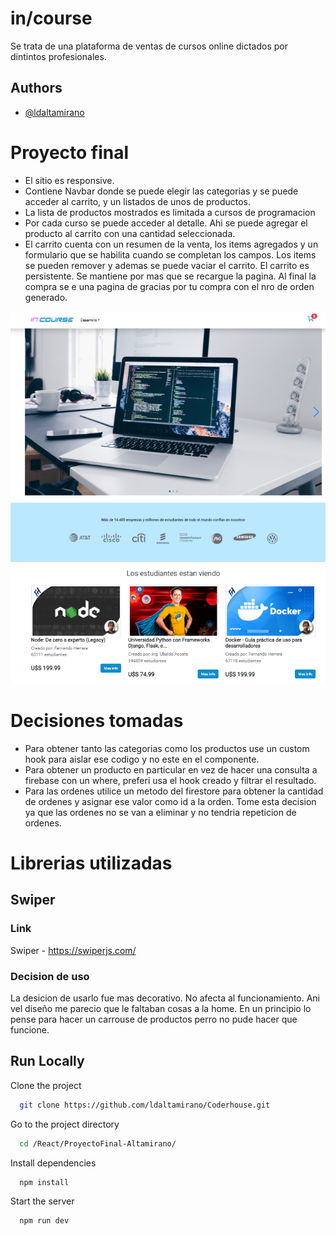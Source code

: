 
# in/course
Se trata de una plataforma de ventas de cursos online dictados por dintintos profesionales.

## Authors

- [@ldaltamirano](https://github.com/ldaltamirano)

# Proyecto final
- El sitio es responsive.
- Contiene Navbar donde se puede elegir las categorias y se puede acceder al carrito, y un listados de unos de productos. 
- La lista de productos mostrados es limitada a cursos de programacion
- Por cada curso se puede acceder al detalle. Ahi se puede agregar el producto al carrito con una cantidad seleccionada.
- El carrito cuenta con un resumen de la venta, los items agregados y un formulario que se habilita cuando se completan los campos. Los items se pueden remover y ademas se puede vaciar el carrito. El carrito es persistente. Se mantiene por mas que se recargue la pagina. Al final la compra se e una pagina de gracias por tu compra con el nro de orden generado.


![](./desktop-preview.png)

# Decisiones tomadas

 - Para obtener tanto las categorias como los productos use un custom hook para aislar ese codigo y no este en el componente.
 - Para obtener un producto en particular en vez de hacer una consulta a firebase con un where, preferi usa el hook creado y filtrar el resultado.
 - Para las ordenes utilice un metodo del firestore para obtener la cantidad de ordenes y asignar ese valor como id a la orden. Tome esta decision ya que las ordenes no se van a eliminar y no tendria repeticion de ordenes.

# Librerias utilizadas

## Swiper
### Link
  Swiper -  https://swiperjs.com/
### Decision de uso
  La desicion de usarlo fue mas decorativo. No afecta al funcionamiento. Ani vel diseño me parecio que le faltaban cosas a la home. En un principio lo pense para hacer un carrouse de productos perro no pude hacer que funcione.

## Run Locally

Clone the project

```bash
  git clone https://github.com/ldaltamirano/Coderhouse.git
```

Go to the project directory

```bash
  cd /React/ProyectoFinal-Altamirano/
```

Install dependencies

```bash
  npm install
```

Start the server

```bash
  npm run dev
```
